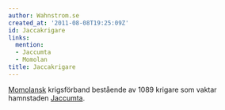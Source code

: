 ```yaml
---
author: Wahnstrom.se
created_at: '2011-08-08T19:25:09Z'
id: Jaccakrigare
links:
  mention:
  - Jaccumta
  - Momolan
title: Jaccakrigare
---
```


[Momolansk] krigsförband bestående av 1089 krigare som vaktar hamnstaden [Jaccumta].

  [Momolansk]: Momolan
  [Jaccumta]: Jaccumta